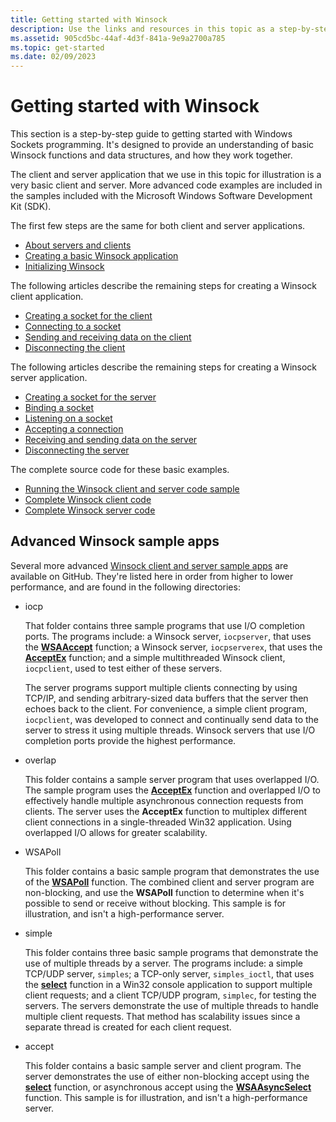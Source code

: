```yaml
---
title: Getting started with Winsock
description: Use the links and resources in this topic as a step-by-step guide to getting started with Windows Sockets programming.
ms.assetid: 905cd5bc-44af-4d3f-841a-9e9a2700a785
ms.topic: get-started
ms.date: 02/09/2023
---
```


# Getting started with Winsock

This section is a step-by-step guide to getting started with Windows Sockets programming. It's designed to provide an understanding of basic Winsock functions and data structures, and how they work together.

The client and server application that we use in this topic for illustration is a very basic client and server. More advanced code examples are included in the samples included with the Microsoft Windows Software Development Kit (SDK).

The first few steps are the same for both client and server applications.

- [About servers and clients](about-clients-and-servers.md)
- [Creating a basic Winsock application](creating-a-basic-winsock-application.md)
- [Initializing Winsock](initializing-winsock.md)

The following articles describe the remaining steps for creating a Winsock client application.

- [Creating a socket for the client](creating-a-socket-for-the-client.md)
- [Connecting to a socket](connecting-to-a-socket.md)
- [Sending and receiving data on the client](sending-and-receiving-data-on-the-client.md)
- [Disconnecting the client](disconnecting-the-client.md)

The following articles describe the remaining steps for creating a Winsock server application.

- [Creating a socket for the server](creating-a-socket-for-the-server.md)
- [Binding a socket](binding-a-socket.md)
- [Listening on a socket](listening-on-a-socket.md)
- [Accepting a connection](accepting-a-connection.md)
- [Receiving and sending data on the server](receiving-and-sending-data-on-the-server.md)
- [Disconnecting the server](disconnecting-the-server.md)

The complete source code for these basic examples.

- [Running the Winsock client and server code sample](finished-server-and-client-code.md)
- [Complete Winsock client code](complete-client-code.md)
- [Complete Winsock server code](complete-server-code.md)

## Advanced Winsock sample apps

Several more advanced [Winsock client and server sample apps](https://github.com/microsoft/Windows-classic-samples/tree/main/Samples/Win7Samples/netds/winsock) are available on GitHub. They're listed here in order from higher to lower performance, and are found in the following directories:

- iocp

  That folder contains three sample programs that use I/O completion ports. The programs include: a Winsock server, `iocpserver`, that uses the [**WSAAccept**](/windows/win32/api/Winsock2/nf-winsock2-wsaaccept) function; a Winsock server, `iocpserverex`, that uses the [**AcceptEx**](/windows/win32/api/mswsock/nf-mswsock-acceptex) function; and a simple multithreaded Winsock client, `iocpclient`, used to test either of these servers.

  The server programs support multiple clients connecting by using TCP/IP, and sending arbitrary-sized data buffers that the server then echoes back to the client. For convenience, a simple client program, `iocpclient`, was developed to connect and continually send data to the server to stress it using multiple threads. Winsock servers that use I/O completion ports provide the highest performance.

- overlap

  This folder contains a sample server program that uses overlapped I/O. The sample program uses the [**AcceptEx**](/windows/win32/api/mswsock/nf-mswsock-acceptex) function and overlapped I/O to effectively handle multiple asynchronous connection requests from clients. The server uses the **AcceptEx** function to multiplex different client connections in a single-threaded Win32 application. Using overlapped I/O allows for greater scalability.

- WSAPoll

  This folder contains a basic sample program that demonstrates the use of the [**WSAPoll**](/windows/win32/api/winsock2/nf-winsock2-wsapoll) function. The combined client and server program are non-blocking, and use the **WSAPoll** function to determine when it's possible to send or receive without blocking. This sample is for illustration, and isn't a high-performance server.

- simple

  This folder contains three basic sample programs that demonstrate the use of multiple threads by a server. The programs include: a simple TCP/UDP server, `simples`; a TCP-only server, `simples_ioctl`, that uses the [**select**](/windows/win32/api/Winsock2/nf-winsock2-select) function in a Win32 console application to support multiple client requests; and a client TCP/UDP program, `simplec`, for testing the servers. The servers demonstrate the use of multiple threads to handle multiple client requests. That method has scalability issues since a separate thread is created for each client request.

- accept

  This folder contains a basic sample server and client program. The server demonstrates the use of either non-blocking accept using the [**select**](/windows/win32/api/Winsock2/nf-winsock2-select) function, or asynchronous accept using the [**WSAAsyncSelect**](/windows/win32/api/winsock/nf-winsock-wsaasyncselect) function. This sample is for illustration, and isn't a high-performance server.

